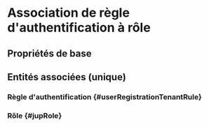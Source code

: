 <!--- THIS FILE IS GENERATED PLEASE DO NOT EDIT IT DIRECTLY --->
# Association de règle d'authentification à rôle



## Propriétés de base



## Entités associées (unique)

### Règle d'authentification {#userRegistrationTenantRule}
        

### Rôle {#jupRole}
        





